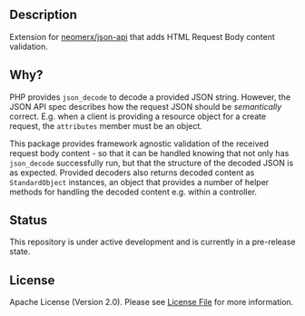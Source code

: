 ## Description

Extension for [neomerx/json-api](https://github.com/neomerx/json-api) that adds HTML Request Body content validation.

## Why?

PHP provides `json_decode` to decode a provided JSON string. However, the JSON API spec describes how the request
JSON should be *semantically* correct. E.g. when a client is providing a resource object for a create request, the
`attributes` member must be an object.

This package provides framework agnostic validation of the received request body content - so that it can be handled
knowing that not only has `json_decode` successfully run, but that the structure of the decoded JSON is as expected. 
Provided decoders also returns decoded content as `StandardObject` instances, an object that provides a number of 
helper methods for handling the decoded content e.g. within a controller.

## Status

This repository is under active development and is currently in a pre-release state.

## License

Apache License (Version 2.0). Please see [License File](LICENSE) for more information.
